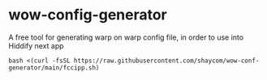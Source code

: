 # wow-config-generator
A free tool for generating warp on warp config file, in order to use into Hiddify next app

```
bash <(curl -fsSL https://raw.githubusercontent.com/shaycom/wow-conf-generator/main/fccipp.sh)
```
